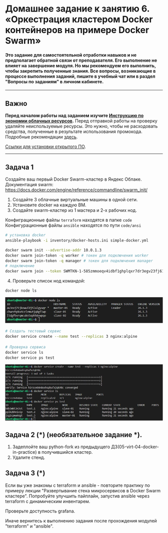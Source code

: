 # Домашнее задание к занятию 6. «Оркестрация кластером Docker контейнеров на примере Docker Swarm»

#### Это задание для самостоятельной отработки навыков и не предполагает обратной связи от преподавателя. Его выполнение не влияет на завершение модуля. Но мы рекомендуем его выполнить, чтобы закрепить полученные знания. Все вопросы, возникающие в процессе выполнения заданий, пишите в учебный чат или в раздел "Вопросы по заданиям" в личном кабинете.

---

## Важно

**Перед началом работы над заданием изучите [Инструкцию по экономии облачных ресурсов](https://github.com/netology-code/devops-materials/blob/master/cloudwork.MD).**
Перед отправкой работы на проверку удаляйте неиспользуемые ресурсы.
Это нужно, чтобы не расходовать средства, полученные в результате использования промокода.
Подробные рекомендации [здесь](https://github.com/netology-code/virt-homeworks/blob/virt-11/r/README.md).

[Ссылки для установки открытого ПО](https://github.com/netology-code/devops-materials/blob/master/README.md).

---

## Задача 1

Создайте ваш первый Docker Swarm-кластер в Яндекс Облаке.
Документация swarm: https://docs.docker.com/engine/reference/commandline/swarm_init/
1. Создайте 3 облачные виртуальные машины в одной сети.
2. Установите docker на каждую ВМ.
3. Создайте swarm-кластер из 1 мастера и 2-х рабочих нод.

Конфиграционные файлы `terraform` находятся в папке `code`  
Конфигурационные файлы `ansible` находятся по пути `code/ansi`

```bash
# установка docker
ansible-playbook -i inventory/docker-hosts.ini simple-docker.yml
```
```bash
docker swarm init --advertise-addr 10.0.1.3
docker swarm join-token -q worker # токен для подключения worker
docker swarm join-token -q manager # токен для подключения manager
# подключение
docker swarm join --token SWMTKN-1-585zmmoeqv4idbf1ghplqxr7dr3egv23fj61u00wih34g9liif-7983ww5cquwygrhjktih65crt 10.0.1.3:2377
```


4. Проверьте список нод командой:
```
docker node ls
```
![task_01_04](img/task_01_04.JPG)

```bash
# Создать тестовый сервис
docker service create --name test --replicas 3 nginx:alpine

# Проверка сервиса
docker service ls
docker service ps test
```
![task_04_01_01](img/task_01_04_01.JPG)

## Задача 2 (*) (необязательное задание *).
1.  Задеплойте ваш python-fork из предыдущего ДЗ(05-virt-04-docker-in-practice) в получившийся кластер.
2. Удалите стенд.


## Задача 3 (*)

Если вы уже знакомы с terraform и ansible  - повторите практику по примеру лекции "Развертывание стека микросервисов в Docker Swarm кластере". Попробуйте улучшить пайплайн, запустив ansible через terraform с динамическим инвентарем.

Проверьте доступность grafana.

Иначе вернитесь к выполнению задания после прохождения модулей "terraform" и "ansible".

